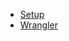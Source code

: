 * [Setup](https://cornell.box.com/s/pggpgec5mwu7v5yp4s5oonfm6vw63ey3)
* [Wrangler](https://cornell.box.com/s/xv06glo1bj9e15x3lrq9oho836ddu0oz)